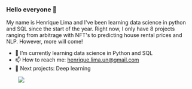 ### Hello everyone 👋

My name is Henrique Lima and I've been learning data science in python and SQL since the start of the year.
Right now, I only have 8 projects ranging from arbitrage with NFT's to predicting house rental prices and NLP. However, more will come!

- 🌱 I’m currently learning data science in Python and SQL
- 📫 How to reach me: henrique.lima.un@gmail.com
- :blue_book: Next projects: Deep learning

&nbsp;&nbsp;&nbsp;&nbsp;&nbsp;&nbsp;&nbsp; ![](https://komarev.com/ghpvc/?username=HLCarbon&color=blue&style=plastic)
